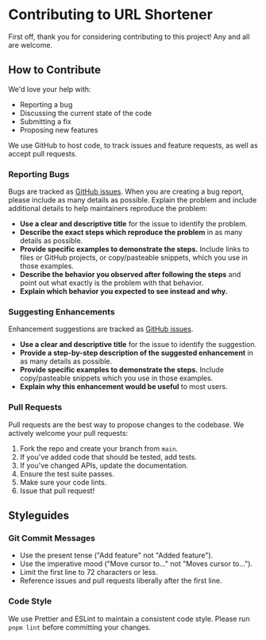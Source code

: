 # Contributing to URL Shortener

First off, thank you for considering contributing to this project! Any and all are welcome.

## How to Contribute

We'd love your help with:

- Reporting a bug
- Discussing the current state of the code
- Submitting a fix
- Proposing new features

We use GitHub to host code, to track issues and feature requests, as well as accept pull requests.

### Reporting Bugs

Bugs are tracked as [GitHub issues](https://github.com/kashaf12/url-shortener/issues). When you are creating a bug report, please include as many details as possible. Explain the problem and include additional details to help maintainers reproduce the problem:

- **Use a clear and descriptive title** for the issue to identify the problem.
- **Describe the exact steps which reproduce the problem** in as many details as possible.
- **Provide specific examples to demonstrate the steps.** Include links to files or GitHub projects, or copy/pasteable snippets, which you use in those examples.
- **Describe the behavior you observed after following the steps** and point out what exactly is the problem with that behavior.
- **Explain which behavior you expected to see instead and why.**

### Suggesting Enhancements

Enhancement suggestions are tracked as [GitHub issues](https://github.com/kashaf12/url-shortener/issues).

- **Use a clear and descriptive title** for the issue to identify the suggestion.
- **Provide a step-by-step description of the suggested enhancement** in as many details as possible.
- **Provide specific examples to demonstrate the steps.** Include copy/pasteable snippets which you use in those examples.
- **Explain why this enhancement would be useful** to most users.

### Pull Requests

Pull requests are the best way to propose changes to the codebase. We actively welcome your pull requests:

1.  Fork the repo and create your branch from `main`.
2.  If you've added code that should be tested, add tests.
3.  If you've changed APIs, update the documentation.
4.  Ensure the test suite passes.
5.  Make sure your code lints.
6.  Issue that pull request!

## Styleguides

### Git Commit Messages

- Use the present tense ("Add feature" not "Added feature").
- Use the imperative mood ("Move cursor to..." not "Moves cursor to...").
- Limit the first line to 72 characters or less.
- Reference issues and pull requests liberally after the first line.

### Code Style

We use Prettier and ESLint to maintain a consistent code style. Please run `pnpm lint` before committing your changes.
